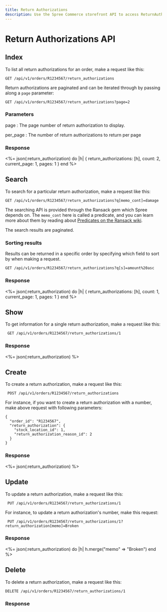 ```yaml
---
title: Return Authorizations
description: Use the Spree Commerce storefront API to access ReturnAuthorization data.
---
```


# Return Authorizations API

<alert type="admin_only"></alert>

## Index

To list all return authorizations for an order, make a request like this:

    GET /api/v1/orders/R1234567/return_authorizations

Return authorizations are paginated and can be iterated through by passing along a `page` parameter:

    GET /api/v1/orders/R1234567/return_authorizations?page=2

### Parameters

page
: The page number of return authorization to display.

per_page
: The number of return authorizations to return per page

### Response

<status code="200"></status>
<%= json(:return_authorization) do |h|
{ return_authorizations: [h],
  count: 2,
  current_page: 1,
  pages: 1 }
end %>

## Search

To search for a particular return authorization, make a request like this:

    GET /api/v1/orders/R1234567/return_authorizations?q[memo_cont]=damage

The searching API is provided through the Ransack gem which Spree depends on. The `memo_cont` here is called a predicate, and you can learn more about them by reading about [Predicates on the Ransack wiki](https://github.com/ernie/ransack/wiki/Basic-Searching).

The search results are paginated.

### Sorting results

Results can be returned in a specific order by specifying which field to sort by when making a request.

    GET /api/v1/orders/R1234567/return_authorizations?q[s]=amount%20asc

### Response

<status code="200"></status>
<%= json(:return_authorization) do |h|
 { return_authorizations: [h],
   count: 1,
   current_page: 1,
   pages: 1 }
end %>

## Show

To get information for a single return authorization, make a request like this:

     GET /api/v1/orders/R1234567/return_authorizations/1

### Response

<status code="200"></status>
<%= json(:return_authorization) %>

## Create

<alert type="admin_only"></alert>

To create a return authorization, make a request like this:

     POST /api/v1/orders/R1234567/return_authorizations

For instance, if you want to create a return authorization with a number, make
above request with following parameters:

```text
{
  "order_id": "R1234567",
  "return_authorization": {
    "stock_location_id": 1,
    "return_authorization_reason_id": 2
  }
}
```

### Response

<status code="201"></status>
<%= json(:return_authorization) %>

## Update

<alert type="admin_only"></alert>

To update a return authorization, make a request like this:

     PUT /api/v1/orders/R1234567/return_authorizations/1

For instance, to update a return authorization's number, make this request:

     PUT /api/v1/orders/R1234567/return_authorizations/1?return_authorization[memo]=Broken

### Response

<status code="200"></status>
<%= json(:return_authorization) do |h|
  h.merge("memo" => "Broken")
end %>

## Delete

<alert type="admin_only"></alert>

To delete a return authorization, make a request like this:

    DELETE /api/v1/orders/R1234567/return_authorizations/1

### Response

<status code="204"></status>

